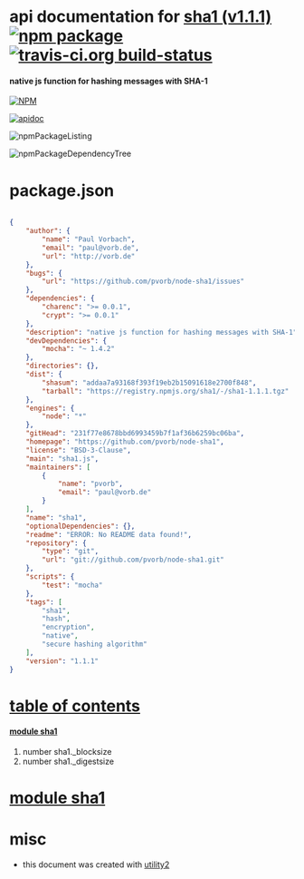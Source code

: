 # api documentation for  [sha1 (v1.1.1)](https://github.com/pvorb/node-sha1)  [![npm package](https://img.shields.io/npm/v/npmdoc-sha1.svg?style=flat-square)](https://www.npmjs.org/package/npmdoc-sha1) [![travis-ci.org build-status](https://api.travis-ci.org/npmdoc/node-npmdoc-sha1.svg)](https://travis-ci.org/npmdoc/node-npmdoc-sha1)
#### native js function for hashing messages with SHA-1

[![NPM](https://nodei.co/npm/sha1.png?downloads=true)](https://www.npmjs.com/package/sha1)

[![apidoc](https://npmdoc.github.io/node-npmdoc-sha1/build/screenCapture.buildNpmdoc.browser._2Fhome_2Ftravis_2Fbuild_2Fnpmdoc_2Fnode-npmdoc-sha1_2Ftmp_2Fbuild_2Fapidoc.html.png)](https://npmdoc.github.io/node-npmdoc-sha1/build/apidoc.html)

![npmPackageListing](https://npmdoc.github.io/node-npmdoc-sha1/build/screenCapture.npmPackageListing.svg)

![npmPackageDependencyTree](https://npmdoc.github.io/node-npmdoc-sha1/build/screenCapture.npmPackageDependencyTree.svg)



# package.json

```json

{
    "author": {
        "name": "Paul Vorbach",
        "email": "paul@vorb.de",
        "url": "http://vorb.de"
    },
    "bugs": {
        "url": "https://github.com/pvorb/node-sha1/issues"
    },
    "dependencies": {
        "charenc": ">= 0.0.1",
        "crypt": ">= 0.0.1"
    },
    "description": "native js function for hashing messages with SHA-1",
    "devDependencies": {
        "mocha": "~ 1.4.2"
    },
    "directories": {},
    "dist": {
        "shasum": "addaa7a93168f393f19eb2b15091618e2700f848",
        "tarball": "https://registry.npmjs.org/sha1/-/sha1-1.1.1.tgz"
    },
    "engines": {
        "node": "*"
    },
    "gitHead": "231f77e8678bbd6993459b7f1af36b6259bc06ba",
    "homepage": "https://github.com/pvorb/node-sha1",
    "license": "BSD-3-Clause",
    "main": "sha1.js",
    "maintainers": [
        {
            "name": "pvorb",
            "email": "paul@vorb.de"
        }
    ],
    "name": "sha1",
    "optionalDependencies": {},
    "readme": "ERROR: No README data found!",
    "repository": {
        "type": "git",
        "url": "git://github.com/pvorb/node-sha1.git"
    },
    "scripts": {
        "test": "mocha"
    },
    "tags": [
        "sha1",
        "hash",
        "encryption",
        "native",
        "secure hashing algorithm"
    ],
    "version": "1.1.1"
}
```



# <a name="apidoc.tableOfContents"></a>[table of contents](#apidoc.tableOfContents)

#### [module sha1](#apidoc.module.sha1)
1.  number <span class="apidocSignatureSpan">sha1.</span>_blocksize
1.  number <span class="apidocSignatureSpan">sha1.</span>_digestsize



# <a name="apidoc.module.sha1"></a>[module sha1](#apidoc.module.sha1)



# misc
- this document was created with [utility2](https://github.com/kaizhu256/node-utility2)
